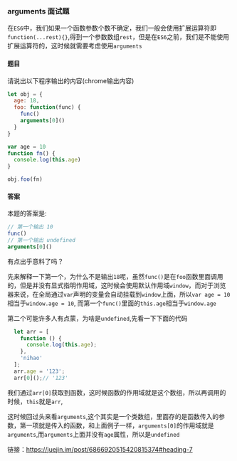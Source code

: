 ### arguments 面试题

在`ES6`中，我们如果一个函数参数个数不确定，我们一般会使用扩展运算符即`function(...rest){}`,得到一个参数数组`rest`，但是在`ES6`之前，我们是不能使用扩展运算符的，这时候就需要考虑使用`arguments`

#### 题目

请说出以下程序输出的内容(chrome输出内容)

```javascript
let obj = {
  age: 18,
  foo: function(func) {
    func()
    arguments[0]()
  }
}

var age = 10
function fn() {
  console.log(this.age)
}

obj.foo(fn)
```

#### 答案

本题的答案是:

```javascript
// 第一个输出 10
func()
// 第一个输出 undefined
arguments[0]()
```

有点出乎意料了吗？

先来解释一下第一个，为什么不是输出`18`呢，虽然`func()`是在`foo`函数里面调用的，但是并没有显式指明作用域，这时候会使用默认作用域`window`，而对于浏览器来说，在全局通过`var`声明的变量会自动挂载到`window`上面，所以`var age = 10`相当于`window.age = 10`, 而第一个`func()`里面的`this.age`相当于`window.age`

第二个可能许多人有点蒙，为啥是`undefined`,先看一下下面的代码

```javascript
  let arr = [
    function () {
      console.log(this.age);
    },
    'nihao'
  ];
  arr.age = '123';
  arr[0]();// '123'
```

我们通过`arr[0]`获取到函数，这时候函数的作用域就是这个数组，所以再调用的时候，`this`就是`arr`, 

这时候回过头来看`arguments`,这个其实是一个类数组，里面存的是函数传入的参数，第一项就是传入的函数，和上面例子一样，`arguments[0]`的作用域就是`arguments`,而`arguments`上面并没有`age`属性，所以是`undefined`

链接：https://juejin.im/post/6866920515420815374#heading-7